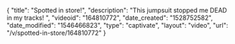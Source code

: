 {
    "title": "Spotted in store!",
    "description": "This jumpsuit stopped me DEAD in my tracks! ",
    "videoid": "164810772",
    "date_created": "1528752582",
    "date_modified": "1546466823",
    "type": "captivate",
    "layout": "video",
    "url": "\/v\/spotted-in-store\/164810772"
}